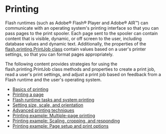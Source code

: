 # Printing

Flash runtimes (such as Adobe® Flash® Player and Adobe® AIR™) can communicate
with an operating system's printing interface so that you can pass pages to the
print spooler. Each page sent to the spooler can contain content that is
visible, dynamic, or off screen to the user, including database values and
dynamic text. Additionally, the properties of the
[flash.printing.PrintJob class](https://airsdk.dev/reference/actionscript/3.0/flash/printing/PrintJob.html)
contain values based on a user's printer settings, so that you can format pages
appropriately.

The following content provides strategies for using the flash.printing.PrintJob
class methods and properties to create a print job, read a user's print
settings, and adjust a print job based on feedback from a Flash runtime and the
user's operating system.

- [Basics of printing](./basics-of-printing.md)
- [Printing a page](./printing-a-page.md)
- [Flash runtime tasks and system printing](./flash-runtime-tasks-and-system-printing.md)
- [Setting size, scale, and orientation](./setting-size-scale-and-orientation.md)
- [Advanced printing techniques](./advanced-printing-techniques.md)
- [Printing example: Multiple-page printing](./printing-example-multiple-page-printing.md)
- [Printing example: Scaling, cropping, and responding](./printing-example-scaling-cropping-and-responding.md)
- [Printing example: Page setup and print options](./printing-example-page-setup-and-print-options.md)

